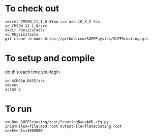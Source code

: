 # To check out
```
cmsrel CMSSW_11_1_0 #You can use 10_X_X too
cd CMSSW_11_1_0/src
mkdir PhysicsTools
cd PhysicsTools
git clone -b mods https://github.com/SUEPPhysics/SUEPScouting.git 
```

# To setup and compile
do this each time you login
```
cd $CMSSW_BASE/src
cmsenv
scram b
```

# To run 
```
cmsRun SUEPScouting/test/ScoutingNanoAOD_cfg.py inputFiles=file:aod.root outputFile=flatscouting.root maxEvents=1000000
```
